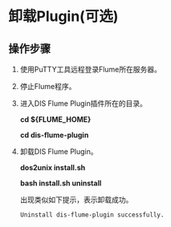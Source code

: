 # 卸载Plugin\(可选\)<a name="dayu_01_0232"></a>

## 操作步骤<a name="zh-cn_topic_0120206062_s532b45faacb147a4adbafdbe092376ef"></a>

1.  使用PuTTY工具远程登录Flume所在服务器。
2.  停止Flume程序。
3.  进入DIS Flume Plugin插件所在的目录。

    **cd $\{FLUME\_HOME\}**

    **cd dis-flume-plugin**

4.  卸载DIS Flume Plugin。

    **dos2unix install.sh**

    **bash install.sh uninstall**

    出现类似如下提示，表示卸载成功。

    ```
    Uninstall dis-flume-plugin successfully.
    ```


